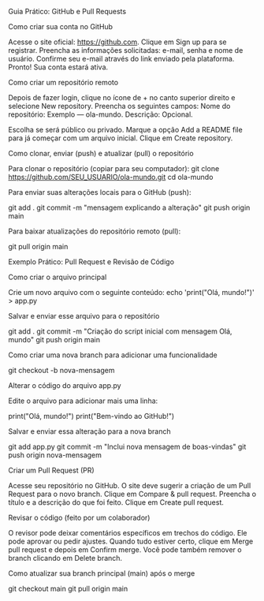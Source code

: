 Guia Prático: GitHub e Pull Requests 

 
Como criar sua conta no GitHub 

Acesse o site oficial: https://github.com. 
Clique em Sign up para se registrar. 
Preencha as informações solicitadas: e-mail, senha e nome de usuário. 
Confirme seu e-mail através do link enviado pela plataforma. 
Pronto! Sua conta estará ativa. 

 
Como criar um repositório remoto 

Depois de fazer login, clique no ícone de + no canto superior direito e selecione New repository. 
Preencha os seguintes campos: 
Nome do repositório: Exemplo — ola-mundo. 
Descrição: Opcional. 

Escolha se será público ou privado. 
Marque a opção Add a README file para já começar com um arquivo inicial. 
Clique em Create repository. 

 

Como clonar, enviar (push) e atualizar (pull) o repositório 

Para clonar o repositório (copiar para seu computador):
git clone https://github.com/SEU_USUARIO/ola-mundo.git 
cd ola-mundo 
 

Para enviar suas alterações locais para o GitHub (push): 

git add . 
git commit -m "mensagem explicando a alteração" 
git push origin main 
 

Para baixar atualizações do repositório remoto (pull): 

git pull origin main 
 
Exemplo Prático: Pull Request e Revisão de Código 

Como criar o arquivo principal 

Crie um novo arquivo com o seguinte conteúdo: 
echo 'print("Olá, mundo!")' > app.py 

Salvar e enviar esse arquivo para o repositório 


git add . 
git commit -m "Criação do script inicial com mensagem Olá, mundo" 
git push origin main 
 

Como criar uma nova branch para adicionar uma funcionalidade 

git checkout -b nova-mensagem 

 
Alterar o código do arquivo app.py 

Edite o arquivo para adicionar mais uma linha: 

print("Olá, mundo!") 
print("Bem-vindo ao GitHub!") 

Salvar e enviar essa alteração para a nova branch 

git add app.py 
git commit -m "Inclui nova mensagem de boas-vindas" 
git push origin nova-mensagem 
 
Criar um Pull Request (PR) 

Acesse seu repositório no GitHub. 
O site deve sugerir a criação de um Pull Request para o novo branch. 
Clique em Compare & pull request. 
Preencha o título e a descrição do que foi feito. 
Clique em Create pull request. 

Revisar o código (feito por um colaborador) 

O revisor pode deixar comentários específicos em trechos do código. 
Ele pode aprovar ou pedir ajustes. 
Quando tudo estiver certo, clique em Merge pull request e depois em Confirm merge.
Você pode também remover o branch clicando em Delete branch. 

Como atualizar sua branch principal (main) após o merge 

git checkout main 
git pull origin main 